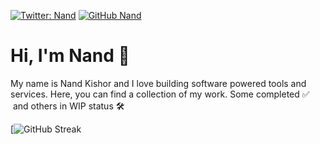 [![Twitter: Nand](https://img.shields.io/twitter/follow/nandkk05?style=social)](https://twitter.com/nandkk05) 
[![GitHub Nand](https://img.shields.io/github/followers/nandkk05?label=follow&style=social)](https://github.com/nandkk05)



# Hi, I'm Nand 👋
My name is Nand Kishor and I love building software powered tools and services. Here, you can find a collection of my work. Some completed ✅ &nbsp;and others in WIP status 🛠

[![GitHub Streak](https://github-readme-streak-stats.herokuapp.com?user=nandkk05&theme=dark&hide_border=true&date_format=j%20M%5B%20Y%5D)
